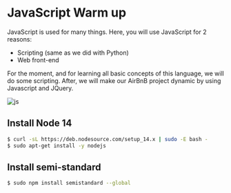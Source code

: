 # JavaScript Warm up
JavaScript is used for many things. Here, you will use JavaScript for 2 reasons:
* Scripting (same as we did with Python)
* Web front-end

For the moment, and for learning all basic concepts of this language, we will do some scripting. After, we will make our AirBnB project dynamic by using Javascript and JQuery.

![js](https://s3.amazonaws.com/intranet-projects-files/holbertonschool-higher-level_programming+/303/Javascript-535.png.jpeg)

## Install Node 14
```sh
$ curl -sL https://deb.nodesource.com/setup_14.x | sudo -E bash -
$ sudo apt-get install -y nodejs
```
## Install semi-standard
```sh
$ sudo npm install semistandard --global
```
